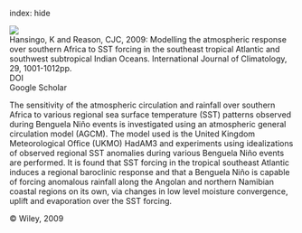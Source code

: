 index: hide

<div class="Citation">
    <div class="Citation-thumb CitationThumb-linked"  data-href="https://doi.org/10.1002/joc.1919">
      <img src="https://static.claimspace.cloud/climate-study-static/refs/thumbs/14/Hansingo_and_Reason_2009-thumb.png" />
    </div>

  <div class="Citation-body">
    <div class="Citation-text">Hansingo, K and Reason, CJC, 2009: Modelling the atmospheric response over southern Africa to SST forcing in the southeast tropical Atlantic and southwest subtropical Indian Oceans. <span class="Article-journal">International Journal of Climatology, </span><span class="Article-volume">29, </span>1001-1012pp.</div>
    <div class="Citation-links">
      <div class="CitationLink" data-href="https://doi.org/10.1002/joc.1919">
        <div class="CitationLink-icon CitationLink-Doi"></div>
        <div class="CitationLink-text">DOI</div>
      </div>
      <div class="CitationLink" data-href="https://scholar.google.com/scholar?q=10.1002/joc.1919">
        <div class="CitationLink-icon CitationLink-Scholar"></div>
        <div class="CitationLink-text">Google Scholar</div>
      </div>
    </div>
  </div>
</div>

The sensitivity of the atmospheric circulation and rainfall over southern Africa to various regional sea surface temperature (SST) patterns observed during Benguela Niño events is investigated using an atmospheric general circulation model (AGCM). The model used is the United Kingdom Meteorological Office (UKMO) HadAM3 and experiments using idealizations of observed regional SST anomalies during various Benguela Niño events are performed. It is found that SST forcing in the tropical southeast Atlantic induces a regional baroclinic response and that a Benguela Niño is capable of forcing anomalous rainfall along the Angolan and northern Namibian coastal regions on its own, via changes in low level moisture convergence, uplift and evaporation over the SST forcing.

<div class="Citation-copy">
&copy; Wiley, 2009
</div>